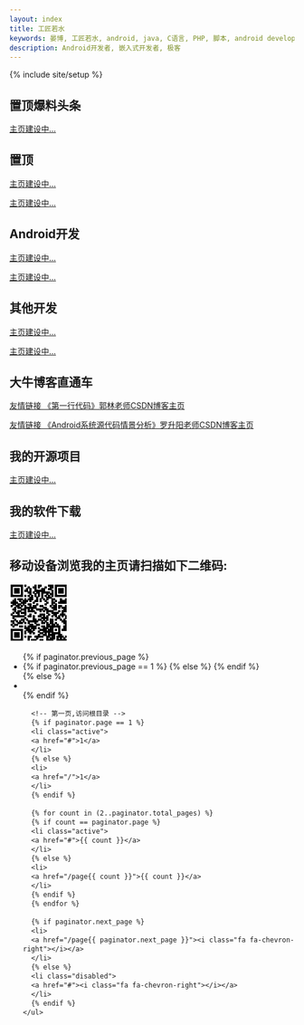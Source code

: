 ```yaml
---
layout: index
title: 工匠若水
keywords: 晏博, 工匠若水, android, java, C语言, PHP, 脚本, android developer, android开发, android技术分享, 极客
description: Android开发者, 嵌入式开发者, 极客
---
```

{% include site/setup %}

## 置顶爆料头条

[主页建设中...](http://www.baidu.com)

## 置顶

[主页建设中...](http://www.baidu.com)

[主页建设中...](http://www.baidu.com)

## Android开发

[主页建设中...](http://www.baidu.com)

[主页建设中...](http://www.baidu.com)

## 其他开发

[主页建设中...](http://www.baidu.com)

[主页建设中...](http://www.baidu.com)

## 大牛博客直通车

[友情链接 《第一行代码》郭林老师CSDN博客主页](http://blog.csdn.net/guolin_blog?viewmode=contents)

[友情链接 《Android系统源代码情景分析》罗升阳老师CSDN博客主页 ](http://blog.csdn.net/luoshengyang?viewmode=contents)

## 我的开源项目

[主页建设中...](http://www.baidu.com)

## 我的软件下载

[主页建设中...](http://www.baidu.com)


## 移动设备浏览我的主页请扫描如下二维码:

<img src="./image/zhuye_erweima.png" />

  <!-- 分页页码展示 -->
  <div id="post-pagination">
    <ul class="pagination pagination-centered pull-right">
      <!-- 上一页按钮 -->
      {% if paginator.previous_page %}
      <li>
        {% if paginator.previous_page == 1 %}
        <a href="/"><i class="fa fa-chevron-left"></i></a>
        {% else %}
        <a href="/page{{ paginator.previous_page }}"><i class="fa fa-chevron-left"></i></a>
        {% endif %}
      </li>
      {% else %}
      <li class="disabled">
      <span><i class="fa fa-chevron-left"></i></span>
      </li>
      {% endif %}

      <!-- 第一页,访问根目录 -->
      {% if paginator.page == 1 %}
      <li class="active">
      <a href="#">1</a>
      </li>
      {% else %}
      <li>
      <a href="/">1</a>
      </li>
      {% endif %}

      {% for count in (2..paginator.total_pages) %}
      {% if count == paginator.page %}
      <li class="active">
      <a href="#">{{ count }}</a>
      </li>
      {% else %}
      <li>
      <a href="/page{{ count }}">{{ count }}</a>
      </li>
      {% endif %}
      {% endfor %}

      {% if paginator.next_page %}
      <li>
      <a href="/page{{ paginator.next_page }}"><i class="fa fa-chevron-right"></i></a>
      </li>
      {% else %}
      <li class="disabled">
      <a href="#"><i class="fa fa-chevron-right"></i></a>
      </li>
      {% endif %}
    </ul>
  </div>

